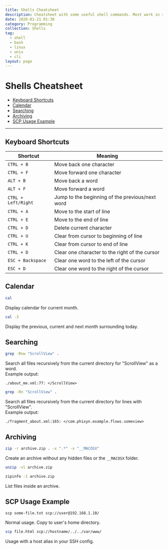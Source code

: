 ```yaml
---
title: Shells Cheatsheet
description: Cheatsheet with some useful shell commands. Most work in shell and bash.
date: 2020-01-21 01:38
category: Programming
collection: Shells
tag:
  - shell
  - bash
  - linux
  - unix
  - cli
layout: page
---
```


# Shells Cheatsheet

- [Keyboard Shortcuts](#keyboard-shortcuts)
- [Calendar](#calendar)
- [Searching](#searching)
- [Archiving](#archiving)
- [SCP Usage Example](#scp-usage-example)

- - -

## Keyboard Shortcuts

| Shortcut            | Meaning                                         |
| ------------------- | ----------------------------------------------- |
| `CTRL + B`          | Move back one character                         |
| `CTRL + F`          | Move forward one character                      |
| `ALT + B`           | Move back a word                                |
| `ALT + F`           | Move forward a word                             |
| `CTRL + Left/Right` | Jump to the beginning of the previous/next word |
| `CTRL + A`          | Move to the start of line                       |
| `CTRL + E`          | Move to the end of line                         |
| `CTRL + D`          | Delete current character                        |
| `CTRL + U`          | Clear from cursor to beginning of line          |
| `CTRL + K`          | Clear from cursor to end of line                |
| `CTRL + D`          | Clear one character to the right of the cursor  |
| `ESC + Backspace`   | Clear one word to the left of the cursor        |
| `ESC + D`           | Clear one word to the right of the cursor       |

## Calendar

```sh
cal
```

Display calendar for current month.

```sh
cal -3
```

Display the previous, current and next month surrounding today.

## Searching

```sh
grep -Rnw "ScrollView" .
```

Search all files recursively from the current directory for "ScrollView" as a word.  
Example output:

`./about_me.xml:77: </ScrollView>`

```sh
grep -Rn "ScrollView" .
```

Search all files recursively from the current directory for lines with "ScrollView".  
Example output:

`./fragment_about.xml:165: </com.phixyn.example.flows.someview>`

## Archiving

```sh
zip -r archive.zip . -x ".*" -x "__MACOSX"
```

Create an archive without any hidden files or the `__MACOSX` folder.

```sh
unzip -vl archive.zip
```

```sh
zipinfo -1 archive.zip
```

List files inside an archive.

## SCP Usage Example

```
scp some-file.txt scp://user@192.168.1.10/
```

Normal usage. Copy to user's home directory.

```sh
scp file.html scp://hostname/../../var/www/
```

Usage with a host alias in your SSH config.
